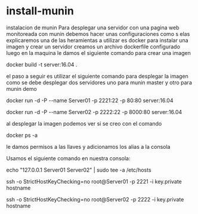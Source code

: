 # install-munin
instalacion de munin
Para desplegar una servidor con una pagina web monitoreada con munin debemos hacer unas configuraciones como s elas explicaremos
una de las heramientas a utilizar es docker para instalar una imagen y crear un servidor
creamos un archivo dockerfile configurado
luego en la maquina le damos el siguiente comando para crear una imagen

docker build -t server:16.04 . 

el paso a seguir es utilizar el siguiente comando para desplegar la imagen como se debe desplegar dos servidores uno para munin master y otro para munin demo 


docker run -d -P --name Server01 -p 2221:22 -p 80:80 server:16.04

docker run -d -P --name Server02 -p 2222:22 -p 8000:80 server:16.04


al desplegar la imagen podemos ver si se creo con el comando

docker ps -a

le damos permisos a las llaves y adicionamos los alias a la consola


Usamos el siguiente comando en nuestra consola:

echo "127.0.0.1 Server01 Server02" | sudo tee -a /etc/hosts



ssh -o StrictHostKeyChecking=no root@Server01 -p 2221 -i key.private hostname

ssh -o StrictHostKeyChecking=no root@Server02 -p 2222 -i key.private hostname









